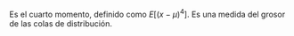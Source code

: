 
Es el cuarto momento, definido como $E[(x-\mu)^4]$. Es una medida del grosor de las colas de distribución. 